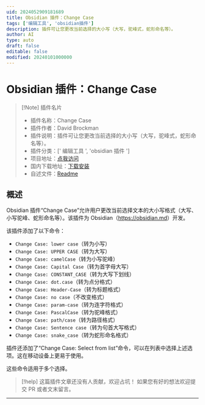 ```yaml
---
uid: 2024052909181689
title: Obsidian 插件：Change Case
tags: ['编辑工具', 'obsidian插件']
description: 插件可让您更改当前选择的大小写（大写，驼峰式，蛇形命名等）。
author: AI
type: auto
draft: false
editable: false
modified: 20240101000000
---
```


# Obsidian 插件：Change Case

> [!Note] 插件名片
> - 插件名称：Change Case
> - 插件作者：David Brockman
> - 插件说明：插件可让您更改当前选择的大小写（大写，驼峰式，蛇形命名等）。
> - 插件分类：[' 编辑工具 ', 'obsidian 插件 ']
> - 项目地址：[点我访问](https://github.com/dbrockman/obsidian-change-case)
> - 国内下载地址：[下载安装](https://pkmer.cn/products/plugin/pluginMarket/?change-case)
> - 自述文件：[Readme](https://ghproxy.net/https://raw.githubusercontent.com/dbrockman/obsidian-change-case/master/README.md)

## 概述

Obsidian 插件“Change Case”允许用户更改当前选择文本的大小写格式（大写、小写驼峰、蛇形命名等）。该插件为 Obsidian（<https://obsidian.md>）开发。

该插件添加了以下命令：

- `Change Case: lower case`（转为小写）
- `Change Case: UPPER CASE`（转为大写）
- `Change Case: camelCase`（转为小写驼峰）
- `Change Case: Capital Case`（转为首字母大写）
- `Change Case: CONSTANT_CASE`（转为大写下划线）
- `Change Case: dot.case`（转为点分格式）
- `Change Case: Header-Case`（转为标题格式）
- `Change Case: no case`（不改变格式）
- `Change Case: param-case`（转为连字符格式）
- `Change Case: PascalCase`（转为驼峰格式）
- `Change Case: path/case`（转为路径格式）
- `Change Case: Sentence case`（转为句首大写格式）
- `Change Case: snake_case`（转为蛇形命名格式）

插件还添加了“Change Case: Select from list”命令，可以在列表中选择上述选项。这在移动设备上更易于使用。

这些命令适用于多个选择。

> [!help]
> 这篇插件文章还没有人贡献，欢迎占坑！
> 如果您有好的想法欢迎提交 PR 或者文末留言。

---



